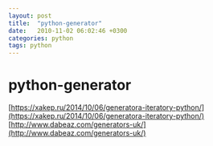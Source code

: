```yaml
---
layout: post
title:  "python-generator"
date:   2010-11-02 06:02:46 +0300
categories: python
tags: python
---
```


# python-generator
[https://xakep.ru/2014/10/06/generatora-iteratory-python/](https://xakep.ru/2014/10/06/generatora-iteratory-python/)
[http://www.dabeaz.com/generators-uk/](http://www.dabeaz.com/generators-uk/)
